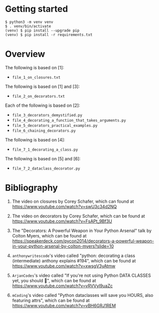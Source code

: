# Getting started

```
$ python3 -m venv venv
$ . venv/bin/activate
(venv) $ pip install --upgrade pip
(venv) $ pip install -r requirements.txt
```

# Overview

The following is based on [1]:
- `file_1_on_closures.txt`

The following is based on [1] and [3]:
- `file_2_on_decorators.txt`

Each of the following is based on [2]:
- `file_3_decorators_demystified.py`
- `file_4_decorating_a_function_that_takes_arguments.py`
- `file_5_decorators_practical_examples.py`
- `file_6_chaining_decorators.py`

The following is based on [4]:
- `file_7_1_decorating_a_class.py`

The following is based on [5] and [6]:
- `file_7_2_dataclass_decorator.py`

# Bibliography

1. The video on closures by Corey Schafer,
which can found at https://www.youtube.com/watch?v=swU3c34d2NQ

2. The video on decorators by Corey Schafer,
which can be found at https://www.youtube.com/watch?v=FsAPt_9Bf3U

3. The "Decorators: A Powerful Weapon in Your Python Arsenal" talk by Colton Myers, which can be found at https://speakerdeck.com/pycon2014/decorators-a-powerful-weapon-in-your-python-arsenal-by-colton-myers?slide=10

4. `anthonywritescode`'s video called "python: decorating a class (intermediate) anthony explains #194", which can be found at https://www.youtube.com/watch?v=xwsgV3yAtmw

5. `ArjanCodes`'s video called "If you're not using Python DATA CLASSES yet, you should 🚀", which can be found at https://www.youtube.com/watch?v=vRVVyl9uaZc

6. `mCoding`'s video called "Python dataclasses will save you HOURS, also featuring attrs", which can be found at https://www.youtube.com/watch?v=vBH6GRJ1REM
